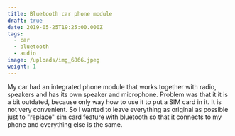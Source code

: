 ```yaml
---
title: Bluetooth car phone module
draft: true
date: 2019-05-25T19:25:00.000Z
tags:
  - car
  - bluetooth
  - audio
image: /uploads/img_6866.jpeg
weight: 1
---
```

My car had an integrated phone module that works together with radio, speakers and has its own speaker and microphone. Problem was that it it is a bit outdated, because only way how to use it to put a SIM card in it. It is not very convenient. So I wanted to leave everything as original as possible just to "replace" sim card feature with bluetooth so that it connects to my phone and everything else is the same.